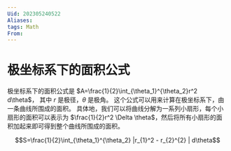 ```yaml
---
Uid: 202305240522
Aliases: 
tags: Math 
From: 
---
```

# 极坐标系下的面积公式

极坐标系下的面积公式是 $A=\frac{1}{2}\int_{\theta_1}^{\theta_2}r^2 d\theta$，
其中 $r$ 是极径，$\theta$ 是极角。
这个公式可以用来计算在极坐标系下，由一条曲线所围成的面积。
具体地，我们可以将曲线分解为一系列小扇形，每个小扇形的面积可以表示为 $\frac{1}{2}r^2 \Delta \theta$，然后将所有小扇形的面积加起来即可得到整个曲线所围成的面积。

$$S=\frac{1}{2}\int_{\theta_1}^{\theta_2} |r_{1}^2 - r_{2}^{2} | d\theta$$